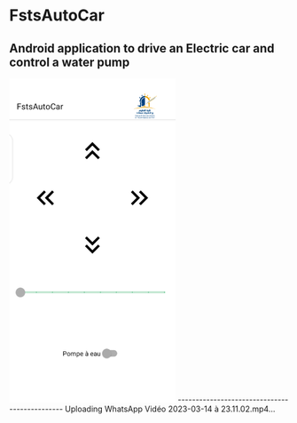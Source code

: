 # FstsAutoCar
Android application to drive an Electric car and control a water pump
------------------------------------------
<img src="images\pic1.png" width="300" height="auto">
----------------------------------------------
Uploading WhatsApp Vidéo 2023-03-14 à 23.11.02.mp4…
